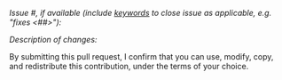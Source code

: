 *Issue #, if available (include [keywords](https://help.github.com/articles/closing-issues-using-keywords/) to close issue as applicable, e.g. "fixes <##>"):*

*Description of changes:*

By submitting this pull request, I confirm that you can use, modify, copy, and redistribute this contribution, under the terms of your choice.

